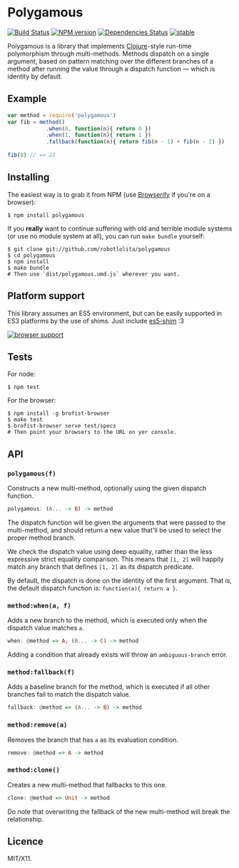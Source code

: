 Polygamous
==========

[![Build Status](https://secure.travis-ci.org/robotlolita/polygamous.png?branch=master)](https://travis-ci.org/robotlolita/polygamous)
[![NPM version](https://badge.fury.io/js/polygamous.png)](http://badge.fury.io/js/polygamous)
[![Dependencies Status](https://david-dm.org/robotlolita/polygamous.png)](https://david-dm.org/robotlolita/polygamous)
[![stable](http://hughsk.github.io/stability-badges/dist/stable.svg)](http://github.com/hughsk/stability-badges)

Polygamous is a library that implements [Clojure][]-style run-time polymorphism
through multi-methods. Methods dispatch on a single argument, based on pattern
matching over the different branches of a method after running the value
through a dispatch function — which is identity by default.

[Clojure]: http://clojure.org/multimethods


## Example

```js
var method = require('polygamous')
var fib = method()
            .when(0, function(n){ return 0 })
            .when(1, function(n){ return 1 })
            .fallback(function(n){ return fib(n - 1) + fib(n - 2) })
            
fib(8) // => 21
```


## Installing

The easiest way is to grab it from NPM (use [Browserify][] if you're on a
browser):

    $ npm install polygamous
    
If you **really** want to continue suffering with old and terrible module
systems (or use no module system at all), you can run `make bundle` yourself:

    $ git clone git://github.com/robotlolita/polygamous
    $ cd polygamous
    $ npm install
    $ make bundle
    # Then use `dist/polygamous.umd.js` wherever you want.
    
[browserify]: https://github.com/substack/node-browserify


## Platform support

This library assumes an ES5 environment, but can be easily supported in ES3
platforms by the use of shims. Just include [es5-shim][] :3

[es5-shim]: https://github.com/kriskowal/es5-shim

[![browser support](https://ci.testling.com/robotlolita/polygamous.png)](http://ci.testling.com/robotlolita/polygamous)


## Tests

For node:

    $ npm test
    
For the browser:

    $ npm install -g brofist-browser
    $ make test
    $ brofist-browser serve test/specs
    # Then point your browsers to the URL on yer console.


## API

### `polygamous(f)`

Constructs a new multi-method, optionally using the given dispatch function.

```hs
polygamous: (A... -> B) -> method
```

The dispatch function will be given the arguments that were passed to the
multi-method, and should return a new value that'll be used to select the
proper method branch.

We check the dispatch value using deep equality, rather than the less
expressive strict equality comparison. This means that `[1, 2]` will happily
match any branch that defines `[1, 2]` as its dispatch predicate.

By default, the dispatch is done on the identity of the first argument. That
is, the default dispatch function is: `function(a){ return a }`.


### `method:when(a, f)`

Adds a new branch to the method, which is executed only when the dispatch value
matches `a`.

```hs
when: @method => A, (B... -> C) -> method
```

Adding a condition that already exists will throw an `ambiguous-branch` error.

### `method:fallback(f)`

Adds a baseline branch for the method, which is executed if all other branches
fail to match the dispatch value.

```hs
fallback: @method => (A... -> B) -> method
```

### `method:remove(a)`

Removes the branch that has `a` as its evaluation condition.

```hs
remove: @method => A -> method
```

### `method:clone()`

Creates a new multi-method that fallbacks to this one.

```hs
clone: @method => Unit -> method
```

Do note that overwriting the fallback of the new multi-method will break the
relationship.



## Licence

MIT/X11.
